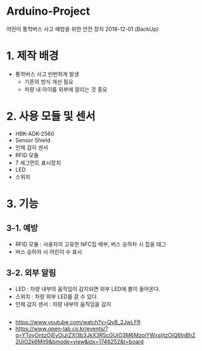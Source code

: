 # Arduino-Project
어린이 통학버스 사고 예방을 위한 안전 장치 2018-12-01 (BackUp)
# 1. 제작 배경
- 통학버스 사고 빈번하게 발생
  - 기존의 방식 개선 필요
  - 차량 내 아이를 외부에 알리는 것 중요


# 2. 사용 모듈 및 센서
- HBK-ADK-2560
- Sensor Shield
- 인체 감지 센서
- RFID 모듈
- 7 세그먼트 표시장치
- LED
- 스위치

# 3. 기능
## 3-1. 예방
- RFID 모듈 : 사용자의 고유한 NFC칩 배부, 버스 승하차 시 칩을 태그
- 버스 승하차 시 어린이 수 표시

## 3-2. 외부 알림
- LED : 차량 내부의 움직임이 감지되면 외부 LED에 불이 들어온다. 
- 스위치 : 차량 외부 LED를 끌 수 있다.
- 인체 감지 센서 : 차량 내부의 움직임을 감지

##
- https://www.youtube.com/watch?v=QvB_2JwLFfI
- https://www.open-lab.co.kr/events/?q=YToyOntzOjEyOiJrZXl3b3JkX3R5cGUiO3M6MzoiYWxsIjtzOjQ6InBhZ2UiO2k6Mjt9&bmode=view&idx=1746252&t=board



